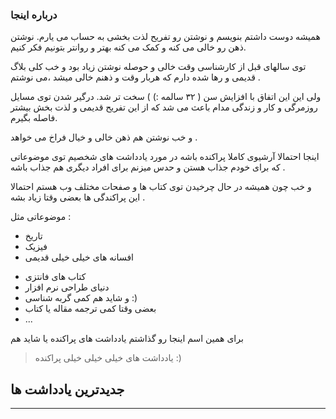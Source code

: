### درباره اینجا

همیشه دوست داشتم بنویسم و نوشتن رو تفریح لذت بخشی به حساب می یارم. نوشتن ذهن رو خالی می کنه و کمک می کنه بهتر و روانتر بتونیم فکر کنیم.

توی سالهای قبل از کارشناسی وقت خالی و حوصله نوشتن زیاد بود و خب کلی بلاگ قدیمی و رها شده دارم که هربار وقت و ذهنم خالی میشد ،می نوشتم .

ولی این این اتفاق با افزایش سن ( ۳۲ سالمه :) ) سخت تر شد. درگیر شدن توی مسایل روزمرگی و کار و زندگی مدام باعث می شد که از این تفریح قدیمی و لذت بخش بیشتر فاصله بگیرم.

و خب نوشتن هم ذهن خالی و خیال فراخ می خواهد .

اینجا احتمالا آرشیوی کاملا پراکنده باشه در مورد یادداشت های شخصیم توی موضوعاتی که برای خودم جذاب هستن و حدس میزنم برای افراد دیگری هم جذاب باشه .

و خب چون همیشه در حال چرخیدن توی کتاب ها و صفحات مختلف وب هستم احتمالا این پراکندگی ها بعضی وقتا زیاد بشه .

موضوعاتی مثل :‌

* تاریخ
* فیزیک
* افسانه های خیلی خیلی قدیمی
- کتاب های فانتزی
- دنیای طراحی نرم افزار
- و شاید هم کمی گربه شناسی :)
- بعضی وقتا کمی ترجمه مقاله یا کتاب
- ...

برای همین اسم اینجا رو گذاشتم یادداشت های پراکنده یا شاید هم

> یادداشت های خیلی خیلی خیلی پراکنده :)

## جدیدترین یادداشت ها

<hr />
<br />
